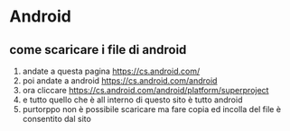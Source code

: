 # Android
## come scaricare i file di android
1) andate a questa pagina https://cs.android.com/
2) poi andate a android https://cs.android.com/android
3) ora cliccare https://cs.android.com/android/platform/superproject
4) e tutto quello che è all interno di questo sito è tutto android
5) purtorppo non è possibile scaricare ma fare copia ed incolla del file è consentito dal sito
